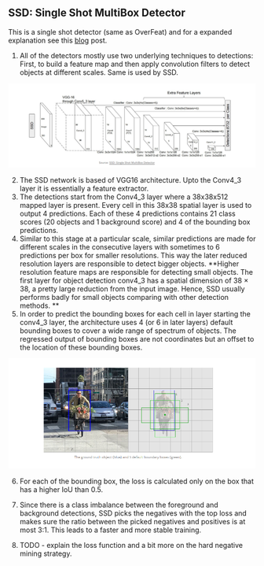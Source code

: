 ## SSD: Single Shot MultiBox Detector


This is a single shot detector (same as OverFeat) and for a expanded explanation see this [blog](https://medium.com/@jonathan_hui/ssd-object-detection-single-shot-multibox-detector-for-real-time-processing-9bd8deac0e06) post.

1. All of the detectors mostly use two underlying techniques to detections: First, to build a feature map and then apply convolution filters to detect objects at different scales. Same is used by SSD.

![](../images/ssd.png)


2. The SSD network is based of VGG16 architecture. Upto the Conv4_3 layer it is essentially a feature extractor.
3. The detections start from the Conv4_3 layer where a 38x38x512 mapped layer is present. Every cell in this 38x38 spatial layer is used to output 4 predictions. Each of these 4 predictions contains 21 class scores (20 objects and 1 background score) and 4 of the bounding box predictions.
4. Similar to this stage at a particular scale, similar predictions are made for different scales in the consecutive layers with sometimes to 6 predictions per box for smaller resolutions. This way the later reduced resolution layers are responsible to detect bigger objects. **Higher resolution feature maps are responsible for detecting small objects. The first layer for object detection conv4_3 has a spatial dimension of 38 × 38, a pretty large reduction from the input image. Hence, SSD usually performs badly for small objects comparing with other detection methods. **
5. In order to predict the bounding boxes for each cell in layer starting the conv4_3 layer, the architecture uses 4 (or 6 in later layers) default bounding boxes to cover a wide range of spectrum of objects. The regressed output of bounding boxes are not coordinates but an offset to the location of these bounding boxes.

![](../images/ssd_default_box.png)

6. For each of the bounding box, the loss is calculated only on the box that has a higher IoU than 0.5.

7. Since there is a class imbalance between the foreground and background detections, SSD picks the negatives with the top loss and makes sure the ratio between the picked negatives and positives is at most 3:1. This leads to a faster and more stable training.

8. TODO - explain the loss function and a bit more on the hard negative mining strategy.